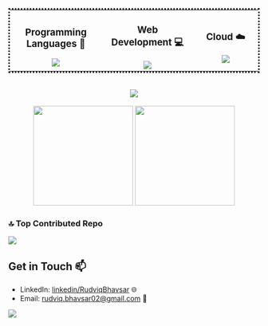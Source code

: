 
<table align="center" style="border-collapse: collapse; border: dotted;">
  <tr>
    <td align="center" width="333">
      <h3>Programming Languages 🚀</h3>
      <a>
        <img src="https://skillicons.dev/icons?i=py,cpp,java" />
      </a>
    </td>
    <td align="center" width="333">
      <h3>Web Development 💻</h3>
      <a>
        <img src="https://skillicons.dev/icons?i=react,js,css,html,mysql" />
      </a>
    </td>
    <td align="center" width="333">
      <h3>Cloud ☁️</h3>
      <a >
        <img src="https://skillicons.dev/icons?i=azure,docker,aws" />
      </a>
    </td>
  </tr>
</table>


      
<p align="center">
  </br>
  
  <a class="theme-dark">
    <img src=https://streak-stats.demolab.com/?user=Rudviq&&theme=tokyonight#gh-dark-mode-only&&hide_border=true&card_width=495>
  </a>
   
  </br>
  </br>
        
  <!-- <a > -->
<!--     <img height ="200"  src="https://github-readme-stats-git-masterrstaa-rickstaa.vercel.app/api/top-langs/?username=Rudviq&hide_border=true&langs_count=5&show_icons=true&card_width=405&theme=tokyonight&hide=Tex&layout=compact" > -->
<!--   </a> -->

  <!-- Top Languages -->
  <picture>
  <source
    srcset="https://github-readme-stats.vercel.app/api/top-langs/?username=Rudviq&show_icons=true&hide_border=true&langs_count=5&show_icons=true&card_width=405&theme=tokyonight&hide=Tex&layout=compact"
    media="(prefers-color-scheme: dark)"
  />
  <source
    srcset="https://github-readme-stats.vercel.app/api/top-langs/?username=Rudviq&hide_border=true&langs_count=5&show_icons=true&card_width=405&hide=Tex&layout=compact"
    media="(prefers-color-scheme: light), (prefers-color-scheme: no-preference)"
  />
    <img height ="200" src=https://streak-stats.demolab.com/?user=Rudviq>
</picture>

  <!-- Git Stats -->
  <picture>
  <source
    srcset="https://github-readme-stats.vercel.app/api?username=Rudviq&show_icons=true&theme=tokyonight&hide_border=true&card_width=495"
    media="(prefers-color-scheme: dark)"
  />
  <source
    srcset="https://github-readme-stats.vercel.app/api?username=Rudviq&show_icons=true"
    media="(prefers-color-scheme: light), (prefers-color-scheme: no-preference)"
  />
    <img height ="200" src=https://streak-stats.demolab.com/?user=Rudviq>
</picture>
 
  <!-- <a> -->
<!--     <img height ="200" src=https://github-readme-stats-git-masterrstaa-rickstaa.vercel.app/api?username=Rudviq&hide_border=true&show_icons=true&theme=tokyonight#gh-dark-mode-only&card_width=495 /> -->
<!--   </a> -->
    
</p>

### 🔝 Top Contributed Repo
![](https://github-contributor-stats.vercel.app/api?username=Rudviq&limit=5&theme=tokyonight#gh-dark-mode-only&combine_all_yearly_contributions=true)

## Get in Touch 📫
- LinkedIn: [linkedin/RudviqBhavsar](https://www.linkedin.com/in/rudviq-bhavsar-201219187/?originalSubdomain=in) 🌐
- Email: [rudviq.bhavsar02@gmail.com](mailto:rudviq.bhavsar02@gmail.com) 📧


[![](https://visitcount.itsvg.in/api?id=Rudviq&icon=0&color=1)](https://visitcount.itsvg.in)

<!--
**Rudviq/Rudviq** is a ✨ _special_ ✨ repository because its `README.md` (this file) appears on your GitHub profile.

Here are some ideas to get you started:

- 🔭 I’m currently working on ...
- 🌱 I’m currently learning ...
- 👯 I’m looking to collaborate on ...
- 🤔 I’m looking for help with ...
- 💬 Ask me about ...
- 📫 How to reach me: ...
- 😄 Pronouns: ...
- ⚡ Fun fact: ...
-->
